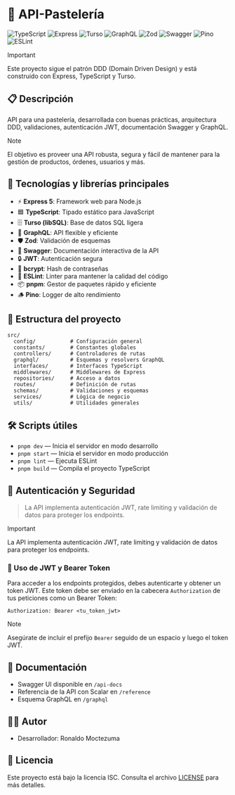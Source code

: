 # 🎂 API-Pastelería

![TypeScript](https://img.shields.io/badge/TypeScript-3178C6?style=for-the-badge&logo=typescript&logoColor=white)
![Express](https://img.shields.io/badge/Express-000000?style=for-the-badge&logo=express&logoColor=white)
![Turso](https://img.shields.io/badge/Turso-00B4B6?style=for-the-badge)
![GraphQL](https://img.shields.io/badge/GraphQL-E10098?style=for-the-badge&logo=graphql&logoColor=white)
![Zod](https://img.shields.io/badge/Zod-3.25.67-8A2BE2?style=for-the-badge)
![Swagger](https://img.shields.io/badge/Swagger-85EA2D?style=for-the-badge&logo=swagger&logoColor=black)
![Pino](https://img.shields.io/badge/Pino-9.7.0-339933?style=for-the-badge)
![ESLint](https://img.shields.io/badge/ESLint-4B32C3?style=for-the-badge&logo=eslint&logoColor=white)

> [!IMPORTANT]
> Este proyecto sigue el patrón DDD (Domain Driven Design) y está construido con Express, TypeScript y Turso.

## 📋 Descripción
API para una pastelería, desarrollada con buenas prácticas, arquitectura DDD, validaciones, autenticación JWT, documentación Swagger y GraphQL.

> [!NOTE]
> El objetivo es proveer una API robusta, segura y fácil de mantener para la gestión de productos, órdenes, usuarios y más.

## 🚀 Tecnologías y librerías principales
- ⚡ **Express 5**: Framework web para Node.js
- 🟦 **TypeScript**: Tipado estático para JavaScript
- 🗄️ **Turso (libSQL)**: Base de datos SQL ligera
- 🧬 **GraphQL**: API flexible y eficiente
- 🛡️ **Zod**: Validación de esquemas
- 📝 **Swagger**: Documentación interactiva de la API
- 🔒 **JWT**: Autenticación segura
- 🔑 **bcrypt**: Hash de contraseñas
- 🚦 **ESLint**: Linter para mantener la calidad del código
- 📦 **pnpm**: Gestor de paquetes rápido y eficiente
- 🪵 **Pino**: Logger de alto rendimiento

## 📁 Estructura del proyecto
```
src/
  config/           # Configuración general
  constants/        # Constantes globales
  controllers/      # Controladores de rutas
  graphql/          # Esquemas y resolvers GraphQL
  interfaces/       # Interfaces TypeScript
  middlewares/      # Middlewares de Express
  repositories/     # Acceso a datos
  routes/           # Definición de rutas
  schemas/          # Validaciones y esquemas
  services/         # Lógica de negocio
  utils/            # Utilidades generales
```

## 🛠️ Scripts útiles
- `pnpm dev` — Inicia el servidor en modo desarrollo
- `pnpm start` — Inicia el servidor en modo producción
- `pnpm lint` — Ejecuta ESLint
- `pnpm build` — Compila el proyecto TypeScript

## 🔐 Autenticación y Seguridad
> La API implementa autenticación JWT, rate limiting y validación de datos para proteger los endpoints.

> [!IMPORTANT]
> La API implementa autenticación JWT, rate limiting y validación de datos para proteger los endpoints.

### 🔑 Uso de JWT y Bearer Token

Para acceder a los endpoints protegidos, debes autenticarte y obtener un token JWT. Este token debe ser enviado en la cabecera `Authorization` de tus peticiones como un Bearer Token:

```http
Authorization: Bearer <tu_token_jwt>
```

> [!NOTE]
> Asegúrate de incluir el prefijo `Bearer` seguido de un espacio y luego el token JWT.

## 📖 Documentación
- Swagger UI disponible en `/api-docs`
- Referencia de la API con Scalar en `/reference`
- Esquema GraphQL en `/graphql`

## 🧑‍💻 Autor
- Desarrollador: Ronaldo Moctezuma

## 📄 Licencia

Este proyecto está bajo la licencia ISC. Consulta el archivo [LICENSE](./LICENSE) para más detalles.
